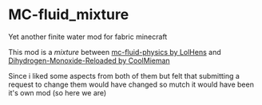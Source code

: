 # MC-fluid_mixture
Yet another finite water mod for fabric minecraft

This mod is a _mixture_ between  [mc-fluid-physics by LolHens](https://github.com/LolHens/mc-fluid-physics) and [Dihydrogen-Monoxide-Reloaded by CoolMieman](https://github.com/CoolMineman/Dihydrogen-Monoxide-Reloaded)

Since i liked some aspects from both of them but felt that submitting a request to change them would have changed so mutch it would have been it's own mod (so here we are)
